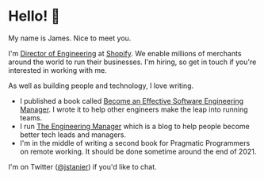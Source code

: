 # Hello! :wave:

My name is James. Nice to meet you.  

I'm [Director of Engineering](https://www.linkedin.com/in/jstanier/) at [Shopify](https://www.shopify.com). We enable millions of merchants around the world to run their businesses. I'm hiring, so get in touch if you're interested in working with me.

As well as building people and technology, I love writing.

* I published a book called [Become an Effective Software Engineering Manager](https://www.theengineeringmanager.com/book/). I wrote it to help other engineers make the leap into running teams.
* I run [The Engineering Manager](https://www.theengineeringmanager.com) which is a blog to help people become better tech leads and managers.
* I'm in the middle of writing a second book for Pragmatic Programmers on remote working. It should be done sometime around the end of 2021.

I'm on Twitter ([@jstanier](https://www.twitter.com/jstanier)) if you'd like to chat.
